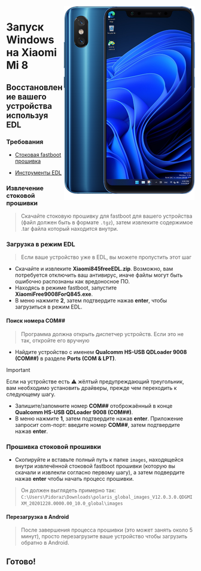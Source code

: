 <img align="right" src="https://github.com/n00b69/woa-dipper/blob/main/dipper.png" width="350" alt="Windows 11 running on dipper">

# Запуск Windows на Xiaomi Mi 8

## Восстановление вашего устройства используя EDL

### Требования 
- [Стоковая fastboot прошивка](https://xmfirmwareupdater.com/miui/dipper/)

- [Инструменты EDL](https://github.com/n00b69/woa-polaris/releases/download/Files/Xiaomi845freeEDL.zip)

### Извлечение стоковой прошивки 
> Скачайте стоковую прошивку для fastboot для вашего устройства (файл должен быть в формате `.tgz`), затем извлеките содержимое .tar файла который находится внутри.

### Загрузка в режим EDL 
> Если ваше устройство уже в EDL, вы можете пропустить этот шаг
- Скачайте и извлеките **Xiaomi845freeEDL.zip**. Возможно, вам потребуется отключить ваш антивирус, иначе файлы могут быть ошибочно распознаны как вредоносное ПО.
- Находясь в режиме fastboot, запустите **XiaomiFree9008ForQ845.exe**.
- В меню нажмите **2**, затем подтвердите нажав **enter**, чтобы загрузиться в режим EDL.

#### Поиск номера COM##
> Программа должна открыть диспетчер устройств. Если это не так, откройте его вручную
- Найдите устройство с именем **Qualcomm HS-USB QDLoader 9008 (COM##)** в разделе **Ports (COM & LPT)**.
> [!Important]
> Если на устройстве есть ⚠️ жёлтый предупреждающий треугольник, вам необходимо установить драйверы, прежде чем переходить к следующему шагу.
- Запишите/запомните номер **COM##** отоброжаённый в конце **Qualcomm HS-USB QDLoader 9008 (COM##)**.
- В меню нажмите **1**, затем подтвердите нажав **enter**. Приложение запросит com-порт: введите номер **COM##**, затем подтвердите нажав **enter**.

### Прошивка стоковой прошивки 
- Скопируйте и вставьте полный путь к папке `images`, находящейся внутри извлечённой стоковой fastboot прошивки (которую вы скачали и извлекли согласно первому шагу), а затем подвердите нажав **enter** чтобы начать процесс прошивки.
> Он должен выглядеть примерно так: `C:\Users\Pidoraz\Downloads\polaris_global_images_V12.0.3.0.QDGMIXM_20201228.0000.00_10.0_global\images`

#### Перезагрузка в Android
> После завершения процесса прошивки (это может занять около 5 минут), просто перезагрузите ваше устройство чтобы загрузить обратно в Android.

## Готово!











